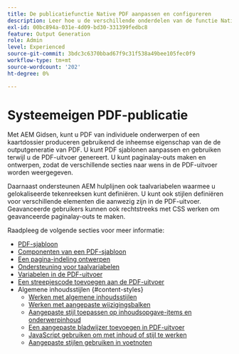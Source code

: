 ```yaml
---
title: De publicatiefunctie Native PDF aanpassen en configureren
description: Leer hoe u de verschillende onderdelen van de functie Native PDF aanpast en configureert.
exl-id: 00bc894a-031e-4d09-bd30-331399fedbc8
feature: Output Generation
role: Admin
level: Experienced
source-git-commit: 3bdc3c6370bbad67f9c31f538a49bee105fec0f9
workflow-type: tm+mt
source-wordcount: '202'
ht-degree: 0%

---
```


# Systeemeigen PDF-publicatie

Met AEM Gidsen, kunt u PDF van individuele onderwerpen of een kaartdossier produceren gebruikend de inheemse eigenschap van de de outputgeneratie van PDF. U kunt PDF sjablonen aanpassen en gebruiken terwijl u de PDF-uitvoer genereert. U kunt paginalay-outs maken en ontwerpen, zodat de verschillende secties naar wens in de PDF-uitvoer worden weergegeven.

Daarnaast ondersteunen AEM hulplijnen ook taalvariabelen waarmee u gelokaliseerde tekenreeksen kunt definiëren. U kunt ook stijlen definiëren voor verschillende elementen die aanwezig zijn in de PDF-uitvoer. Geavanceerde gebruikers kunnen ook rechtstreeks met CSS werken om geavanceerde paginalay-outs te maken.


Raadpleeg de volgende secties voor meer informatie:
* [PDF-sjabloon](../native-pdf/pdf-template.md)
* [Componenten van een PDF-sjabloon](../native-pdf/components-pdf-template.md)
* [Een pagina-indeling ontwerpen](../native-pdf/design-page-layout.md)
* [Ondersteuning voor taalvariabelen](../native-pdf/native-pdf-language-variables.md)
* [Variabelen in de PDF-uitvoer](../native-pdf/native-pdf-variables.md)
* [Een streepjescode toevoegen aan de PDF-uitvoer](../native-pdf/add-barcode.md)
* Algemene inhoudsstijlen {#content-styles}
   * [Werken met algemene inhoudsstijlen](../native-pdf/stylesheet.md)
   * [Werken met aangepaste wijzigingsbalken](../native-pdf/change-bar-style.md)
   * [Aangepaste stijl toepassen op inhoudsopgave-items en onderwerpinhoud](../native-pdf/custom-style-toc.md)
   * [Een aangepaste bladwijzer toevoegen in PDF-uitvoer](../native-pdf/add-custom-bookmark.md)
   * [JavaScript gebruiken om met inhoud of stijl te werken](../native-pdf/use-javascript-content-style.md)
   * [Aangepaste stijlen gebruiken in voetnoten](../native-pdf/footnote-number-style.md)
